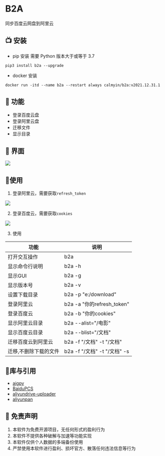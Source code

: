 # B2A
同步百度云网盘到阿里云

## 📺 安装 
- pip 安装
需要 Python 版本大于或等于 3.7
```shell
pip3 install b2a --upgrade
```
- docker 安装
```
docker run -itd --name b2a --restart always calmyin/b2a:v2021.12.31.1
```

## 🤖 功能

- 登录百度云盘
- 登录阿里云盘
- 迁移文件
- 显示目录

## 💽 界面

![](https://raw.githubusercontent.com/yaronzz/BaiduYunToAliYun/main/image/1.png)

## 🎄使用

1. 登录阿里云，需要获取`refresh_token`

![](https://raw.githubusercontent.com/yaronzz/BaiduYunToAliYun/main/image/2.png)

2. 登录百度云，需要获取`cookies`

![](https://raw.githubusercontent.com/yaronzz/BaiduYunToAliYun/main/image/3.png)

3. 使用

| 功能               | 说明                       |
| ------------------ | -------------------------- |
| 打开交互操作       | b2a                        |
| 显示命令行说明     | b2a -h                     |
| 显示GUI         | b2a -g                     |
| 显示版本号         | b2a -v                     |
| 设置下载目录      | b2a -p "e:/download"        |
| 登录阿里云         | b2a -a "你的refresh_token" |
| 登录百度云         | b2a -b "你的cookies"       |
| 显示阿里云目录     | b2a --alist="/电影"        |
| 显示百度云目录     | b2a --blist="/文档"        |
| 迁移百度云到阿里云 | b2a -f "/文档" -t "/文档" |
| 迁移,不删除下载的文件 | b2a -f "/文档" -t "/文档" -s|

## 🎨库与引用

- [aigpy](https://github.com/yaronzz/AIGPY)
- [BaiduPCS](https://github.com/PeterDing/BaiduPCS-Py)
- [aliyundrive-uploader](https://github.com/Hidove/aliyundrive-uploader)
- [aliyunpan](https://github.com/wxy1343/aliyunpan)

## 📜 免责声明 
1. 本软件为免费开源项目，无任何形式的盈利行为
2. 本软件不提供各种破解与加速等功能实现
3. 本软件仅供个人数据的多端备份使用
4. 严禁使用本软件进行盈利、损坏官方、散落任何违法信息等行为
